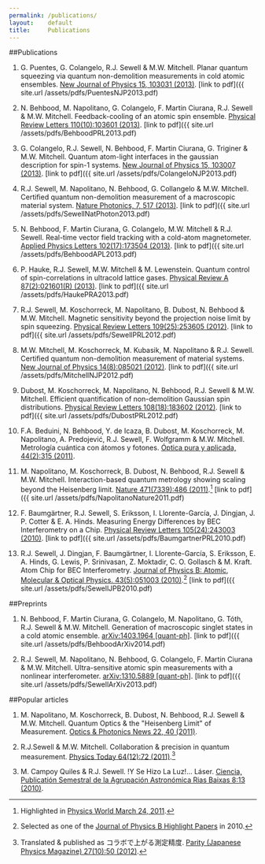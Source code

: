 ```yaml
---
permalink: /publications/
layout:    default
title:     Publications
---
```


##Publications

1. G. Puentes, G. Colangelo, R.J. Sewell & M.W. Mitchell. Planar quantum squeezing via quantum non-demolition measurements in cold atomic ensembles. [New Journal of Physics 15, 103031 (2013)](http://iopscience.iop.org/1367-2630/15/10/103031).
[link to pdf]({{ site.url /assets/pdfs/PuentesNJP2013.pdf)

2. N. Behbood, M. Napolitano, G. Colangelo, F. Martin Ciurana, R.J. Sewell & M.W. Mitchell. Feedback-cooling of an atomic spin ensemble. [Physical Review Letters 110(10):103601 (2013)](http://prl.aps.org/abstract/PRL/v111/i10/e103601).
[link to pdf]({{ site.url /assets/pdfs/BehboodPRL2013.pdf)
 
3. G. Colangelo, R.J. Sewell, N. Behbood, F. Martin Ciurana, G. Triginer & M.W. Mitchell. Quantum atom-light interfaces in the gaussian description for spin-1 systems. [New Journal of Physics 15, 103007 (2013)](http://iopscience.iop.org/1367-2630/15/10/103007).
[link to pdf]({{ site.url /assets/pdfs/ColangeloNJP2013.pdf)

4. R.J. Sewell, M. Napolitano, N. Behbood, G. Collangelo & M.W. Mitchell. Certified quantum non-demolition measurement of a macroscopic material system. [Nature Photonics, 7, 517 (2013)](http://www.nature.com/nphoton/journal/v7/n7/full/nphoton.2013.100.html).
[link to pdf]({{ site.url /assets/pdfs/SewellNatPhoton2013.pdf)

5. N. Behbood, F. Martin Ciurana, G. Colangelo, M.W. Mitchell & R.J. Sewell. Real-time vector field tracking with a cold-atom magnetometer. [Applied Physics Letters 102(17):173504 (2013)](http://link.aip.org/link/?APL/102/173504/1).
[link to pdf]({{ site.url /assets/pdfs/BehboodAPL2013.pdf)

6. P. Hauke, R.J. Sewell, M.W. Mitchell & M. Lewenstein. Quantum control of spin-correlations in ultracold lattice gases. [Physical Review A 87(2):021601(R) (2013)](http://pra.aps.org/abstract/PRA/v87/i2/e021601).
[link to pdf]({{ site.url /assets/pdfs/HaukePRA2013.pdf)

7. R.J. Sewell, M. Koschorreck, M. Napolitano, B. Dubost, N. Behbood & M.W. Mitchell. Magnetic sensitivity beyond the projection noise limit by spin squeezing. [Physical Review Letters  109(25):253605 (2012)](http://prl.aps.org/abstract/PRL/v109/i25/e253605).
[link to pdf]({{ site.url /assets/pdfs/SewellPRL2012.pdf)

8. M.W. Mitchell, M. Koschorreck, M. Kubasik, M. Napolitano & R.J. Sewell. Certified quantum non-demolition measurement of material systems. [New Journal of Physics 14(8):085021 (2012)](http://iopscience.iop.org/1367-2630/14/8/085021/).
[link to pdf]({{ site.url /assets/pdfs/MitchellNJP2012.pdf)

9. Dubost, M. Koschorreck, M. Napolitano, N. Behbood, R.J. Sewell & M.W. Mitchell. Efficient quantification of non-demolition Gaussian spin distributions. [Physical Review Letters 108(18):183602 (2012)](http://prl.aps.org/abstract/PRL/v108/i18/e183602).
[link to pdf]({{ site.url /assets/pdfs/DubostPRL2012.pdf)

10. F.A. Beduini, N. Behbood, Y. de Icaza, B. Dubost, M. Koschorreck, M. Napolitano, A. Predojević,  R.J. Sewell, F. Wolfgramm & M.W. Mitchell. Metrología cuántica con átomos y fotones. [Óptica pura y aplicada, 44(2):315 (2011)](http://europa.sim.ucm.es/compludoc/AA?articuloId=796427).

11. M. Napolitano, M. Koschorreck, B. Dubost, N. Behbood, R.J. Sewell & M.W. Mitchell. Interaction-based quantum metrology showing scaling beyond the Heisenberg limit. [Nature 471(7339):486 (2011)](http://www.nature.com/nature/journal/v471/n7339/full/nature09778.html).[^1]
[link to pdf]({{ site.url /assets/pdfs/NapolitanoNature2011.pdf)

12. F. Baumgärtner, R.J. Sewell, S. Eriksson, I. Llorente-García, J. Dingjan, J. P. Cotter & E. A. Hinds. Measuring Energy Differences by BEC Interferometry on a Chip. [Physical Review Letters 105(24):243003 (2010)](http://prl.aps.org/abstract/PRL/v105/i24/e243003).
[link to pdf]({{ site.url /assets/pdfs/BaumgartnerPRL2010.pdf)

13. R.J. Sewell, J. Dingjan, F. Baumgärtner, I. Llorente-García, S. Eriksson, E. A. Hinds, G. Lewis, P. Srinivasan, Z. Moktadir, C. O. Gollasch & M. Kraft. Atom Chip for BEC Interferometry. [Journal of Physics B: Atomic, Molecular & Optical Physics. 43(5):051003 (2010)](http://iopscience.iop.org/0953-4075/43/5/051003/).[^2]
[link to pdf]({{ site.url /assets/pdfs/SewellJPB2010.pdf)

[^1]: Highlighted in [Physics World March 24, 2011](http://physicsworld.com/cws/article/news/2011/mar/24/quantum-probe-beats-heisenberg-limit).
[^2]: Selected as one of the [Journal of Physics B Highlight Papers](http://iopscience.iop.org/0953-4075/page/Highlights%20of%202010) in 2010.

##Preprints

1. N. Behbood, F. Martin Ciurana, G. Colangelo, M. Napolitano, G. Tóth, R.J. Sewell & M.W. Mitchell. Generation of macroscopic singlet states in a cold atomic ensemble. [arXiv:1403.1964 [quant-ph]](http://arxiv.org/abs/1403.1964).
[link to pdf]({{ site.url /assets/pdfs/BehboodArXiv2014.pdf)

2. R.J. Sewell, M. Napolitano, N. Behbood, G. Colangelo, F. Martin Ciurana & M.W. Mitchell. Ultra-sensitive atomic spin measurements with a nonlinear interferometer. [arXiv:1310.5889 [quant-ph]](http://arxiv.org/abs/1310.5889).
[link to pdf]({{ site.url /assets/pdfs/SewellArXiv2013.pdf)

##Popular articles

1. M. Napolitano, M. Koschorreck, B. Dubost, N. Behbood, R.J. Sewell & M.W. Mitchell. Quantum Optics & the "Heisenberg Limit" of Measurement. [Optics & Photonics News 22, 40 (2011)](http://www.opticsinfobase.org/opn/abstract.cfm?uri=opn-22-12-40).

2.  R.J.Sewell & M.W. Mitchell. Collaboration & precision in quantum measurement. [Physics Today 64(12):72 (2011)](http://www.physicstoday.org/resource/1/phtoad/v64/i12/p72_s1).[^3]

3. M. Campoy Quiles & R.J. Sewell. !Y Se Hizo La Luz!... Láser. [Ciencia, Publicatión Semestral de la Agrupación Astronómica Rias Baixas 8:13 (2010)](http://www.scribd.com/doc/49824488/Revista-Rias-Baixas-Num8).

[^3]: Translated & published as コラボで上がる測定精度. [Parity (Japanese Physics Magazine) 27(10):50 (2012)](http://pub.maruzen.co.jp/book_magazine/magazine/parity-back/parity2012/2012_10/1210_cont.html).
